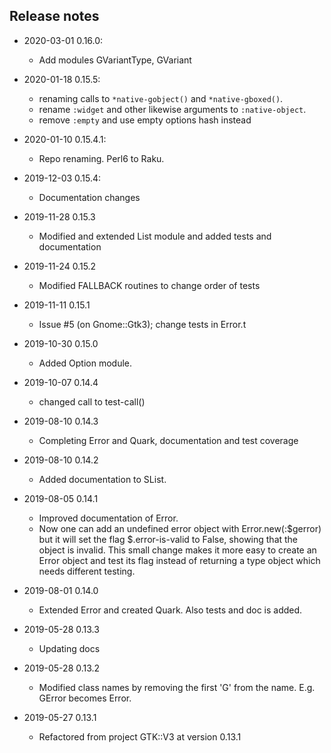 ## Release notes
* 2020-03-01 0.16.0:
  * Add modules GVariantType, GVariant
  
* 2020-01-18 0.15.5:
  * renaming calls to `*native-gobject()` and `*native-gboxed()`.
  * rename `:widget` and other likewise arguments to `:native-object`.
  * remove `:empty` and use empty options hash instead

* 2020-01-10 0.15.4.1:
  * Repo renaming. Perl6 to Raku.

* 2019-12-03 0.15.4:
  * Documentation changes

* 2019-11-28 0.15.3
  * Modified and extended List module and added tests and documentation

* 2019-11-24 0.15.2
  * Modified FALLBACK routines to change order of tests

* 2019-11-11 0.15.1
  * Issue #5 (on Gnome::Gtk3); change tests in Error.t

* 2019-10-30 0.15.0
  * Added Option module.

* 2019-10-07 0.14.4
  * changed call to test-call()

* 2019-08-10 0.14.3
  * Completing Error and Quark, documentation and test coverage

* 2019-08-10 0.14.2
  * Added documentation to SList.

* 2019-08-05 0.14.1
  * Improved documentation of Error.
  * Now one can add an undefined error object with Error.new(:$gerror) but it will set the flag $.error-is-valid to False, showing that the object is invalid. This small change makes it more easy to create an Error object and test its flag instead of returning a type object which needs different testing.

* 2019-08-01 0.14.0
  * Extended Error and created Quark. Also tests and doc is added.

* 2019-05-28 0.13.3
  * Updating docs

* 2019-05-28 0.13.2
  * Modified class names by removing the first 'G' from the name. E.g. GError becomes Error.

* 2019-05-27 0.13.1
  * Refactored from project GTK::V3 at version 0.13.1
